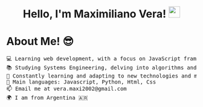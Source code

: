 <h1 align="center">
Hello, I'm Maximiliano Vera!
	<a href="https://github.com/Bouaskaoun" target="_self">
		<img src="https://media.giphy.com/media/hvRJCLFzcasrR4ia7z/giphy.gif" width="30">
	</a>
</h1>


<h1>About Me! 😎</h1>


<pre>
💻 Learning web development, with a focus on JavaScript frameworks like React.js.
📚 Studying Systems Engineering, delving into algorithms and data structures.
🌱 Constantly learning and adapting to new technologies and methodologies.
🌟 Main languages: Javascript, Python, Html, Css
📫 Email me at vera.maxi2002@gmail.com
🌍 I am from Argentina 🇦🇷
</pre>


<!--
**Maxive26/Maxive26** is a ✨ _special_ ✨ repository because its `README.md` (this file) appears on your GitHub profile.

Here are some ideas to get you started:

- 🔭 I’m currently working on ...
- 🌱 I’m currently learning ...
- 👯 I’m looking to collaborate on ...
- 🤔 I’m looking for help with ...
- 💬 Ask me about ...
- 📫 How to reach me: ...
- 😄 Pronouns: ...
- ⚡ Fun fact: ...
-->
